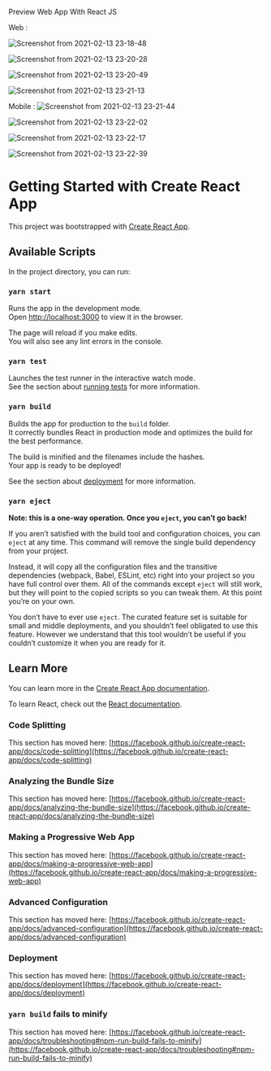 Preview Web App With React JS

Web :

![Screenshot from 2021-02-13 23-18-48](https://user-images.githubusercontent.com/49190810/107855039-b4863500-6e52-11eb-857d-7014ebeb054d.png)

![Screenshot from 2021-02-13 23-20-28](https://user-images.githubusercontent.com/49190810/107855043-b7812580-6e52-11eb-83de-ee773d7fa8fb.png)

![Screenshot from 2021-02-13 23-20-49](https://user-images.githubusercontent.com/49190810/107855046-b9e37f80-6e52-11eb-8ac4-e6ee5994f563.png)

![Screenshot from 2021-02-13 23-21-13](https://user-images.githubusercontent.com/49190810/107855047-bc45d980-6e52-11eb-9020-7d2b0bea4cc8.png)

Mobile :
![Screenshot from 2021-02-13 23-21-44](https://user-images.githubusercontent.com/49190810/107855057-c4057e00-6e52-11eb-9b5c-23e53ac3fd0a.png)

![Screenshot from 2021-02-13 23-22-02](https://user-images.githubusercontent.com/49190810/107855061-c667d800-6e52-11eb-8dd4-d507a6f27ee9.png)

![Screenshot from 2021-02-13 23-22-17](https://user-images.githubusercontent.com/49190810/107855063-c8319b80-6e52-11eb-94c5-68e47a6785b8.png)

![Screenshot from 2021-02-13 23-22-39](https://user-images.githubusercontent.com/49190810/107855064-cbc52280-6e52-11eb-89cd-fabc0417ddaf.png)




# Getting Started with Create React App

This project was bootstrapped with [Create React App](https://github.com/facebook/create-react-app).

## Available Scripts

In the project directory, you can run:

### `yarn start`

Runs the app in the development mode.\
Open [http://localhost:3000](http://localhost:3000) to view it in the browser.

The page will reload if you make edits.\
You will also see any lint errors in the console.

### `yarn test`

Launches the test runner in the interactive watch mode.\
See the section about [running tests](https://facebook.github.io/create-react-app/docs/running-tests) for more information.

### `yarn build`

Builds the app for production to the `build` folder.\
It correctly bundles React in production mode and optimizes the build for the best performance.

The build is minified and the filenames include the hashes.\
Your app is ready to be deployed!

See the section about [deployment](https://facebook.github.io/create-react-app/docs/deployment) for more information.

### `yarn eject`

**Note: this is a one-way operation. Once you `eject`, you can’t go back!**

If you aren’t satisfied with the build tool and configuration choices, you can `eject` at any time. This command will remove the single build dependency from your project.

Instead, it will copy all the configuration files and the transitive dependencies (webpack, Babel, ESLint, etc) right into your project so you have full control over them. All of the commands except `eject` will still work, but they will point to the copied scripts so you can tweak them. At this point you’re on your own.

You don’t have to ever use `eject`. The curated feature set is suitable for small and middle deployments, and you shouldn’t feel obligated to use this feature. However we understand that this tool wouldn’t be useful if you couldn’t customize it when you are ready for it.

## Learn More

You can learn more in the [Create React App documentation](https://facebook.github.io/create-react-app/docs/getting-started).

To learn React, check out the [React documentation](https://reactjs.org/).

### Code Splitting

This section has moved here: [https://facebook.github.io/create-react-app/docs/code-splitting](https://facebook.github.io/create-react-app/docs/code-splitting)

### Analyzing the Bundle Size

This section has moved here: [https://facebook.github.io/create-react-app/docs/analyzing-the-bundle-size](https://facebook.github.io/create-react-app/docs/analyzing-the-bundle-size)

### Making a Progressive Web App

This section has moved here: [https://facebook.github.io/create-react-app/docs/making-a-progressive-web-app](https://facebook.github.io/create-react-app/docs/making-a-progressive-web-app)

### Advanced Configuration

This section has moved here: [https://facebook.github.io/create-react-app/docs/advanced-configuration](https://facebook.github.io/create-react-app/docs/advanced-configuration)

### Deployment

This section has moved here: [https://facebook.github.io/create-react-app/docs/deployment](https://facebook.github.io/create-react-app/docs/deployment)

### `yarn build` fails to minify

This section has moved here: [https://facebook.github.io/create-react-app/docs/troubleshooting#npm-run-build-fails-to-minify](https://facebook.github.io/create-react-app/docs/troubleshooting#npm-run-build-fails-to-minify)
